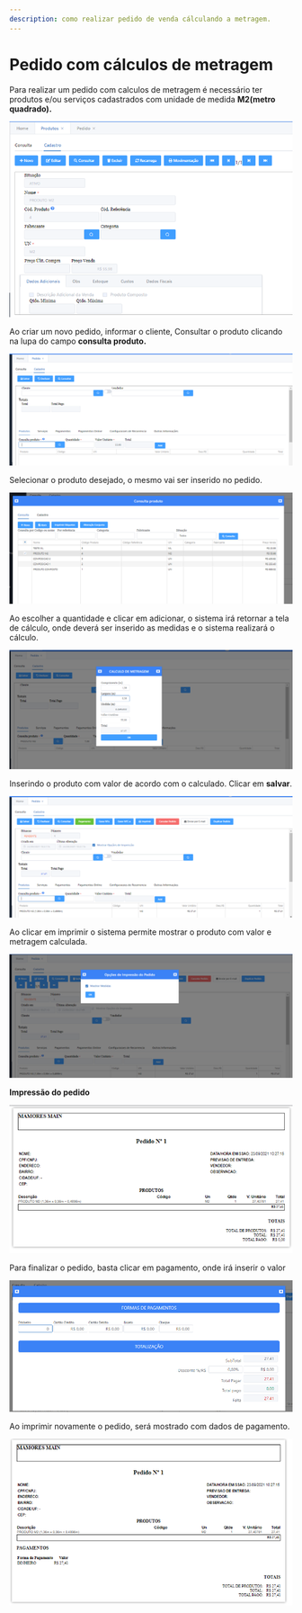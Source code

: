 ```yaml
---
description: como realizar pedido de venda cálculando a metragem.
---
```


# Pedido com cálculos de metragem

Para realizar um pedido com calculos de metragem é necessário ter produtos e/ou serviços cadastrados com unidade de medida **M2(metro quadrado).**

![No campo UN é necessário inserir a informação correta](<../../.gitbook/assets/image (122).png>)

Ao criar um novo pedido, informar o cliente,  Consultar o produto clicando na lupa do campo **consulta produto.**

![](<../../.gitbook/assets/image (124).png>)

Selecionar o produto desejado, o mesmo vai ser inserido no pedido.

![](<../../.gitbook/assets/image (123).png>)

Ao escolher a quantidade e clicar em adicionar, o sistema irá retornar a tela de cálculo, onde deverá ser inserido as medidas e o sistema realizará o cálculo.

![](<../../.gitbook/assets/image (126).png>)

Inserindo o produto com valor de acordo com o calculado. Clicar em **salvar**.

![](<../../.gitbook/assets/image (127).png>)

Ao clicar em imprimir o sistema permite mostrar o produto com valor e metragem calculada.

![](<../../.gitbook/assets/image (128).png>)

**Impressão do pedido**

![](<../../.gitbook/assets/image (129).png>)

Para finalizar o pedido, basta clicar em pagamento, onde irá inserir o valor&#x20;

![](<../../.gitbook/assets/image (130).png>)

Ao imprimir novamente o pedido, será mostrado com dados de pagamento.

![](<../../.gitbook/assets/image (131).png>)
